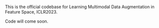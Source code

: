 # 
This is the official codebase for Learning Multimodal Data Augmentation in Feature Space, ICLR2023.

Code will come soon.
